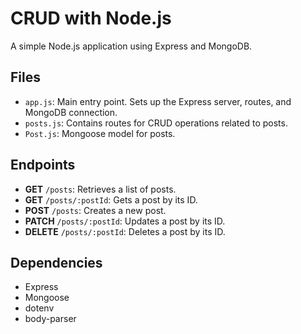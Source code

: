# CRUD with Node.js  

A simple Node.js application using Express and MongoDB.


## Files

- `app.js`: Main entry point. Sets up the Express server, routes, and MongoDB connection.
- `posts.js`: Contains routes for CRUD operations related to posts.
- `Post.js`: Mongoose model for posts.

## Endpoints

- **GET** `/posts`: Retrieves a list of posts.
- **GET** `/posts/:postId`: Gets a post by its ID.
- **POST** `/posts`: Creates a new post.
- **PATCH** `/posts/:postId`: Updates a post by its ID.
- **DELETE** `/posts/:postId`: Deletes a post by its ID.

## Dependencies

- Express
- Mongoose
- dotenv
- body-parser
